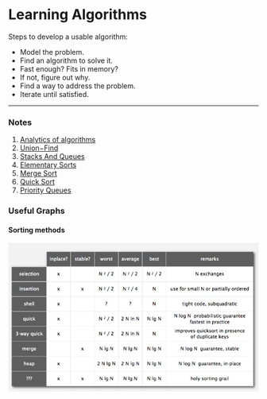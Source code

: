 # Learning Algorithms
Steps to develop a usable algorithm:

* Model the problem.
* Find an algorithm to solve it. 
* Fast enough? Fits in memory?
* If not, figure out why.
* Find a way to address the problem. 
* Iterate until satisfied.

---------------------------------------------

### Notes
1. [Analytics of algorithms](01-AnalysisOfAlgorithms.md)
2. [Union−Find](02-Union-Find.md)
3. [Stacks And Queues](03-StacksAndQueues.md)
4. [Elementary Sorts](04-ElementarySorts.md)
5. [Merge Sort](05-Mergesort.md)
6. [Quick Sort](06-Quicksort.md)
7. [Priority Queues](06-PriorityQueues.md)

### Useful Graphs
#### Sorting methods
![](media/14852530390979.jpg)


